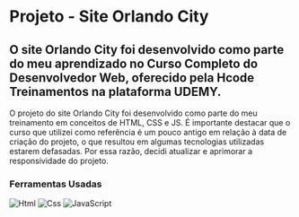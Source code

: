 # <b>Projeto - Site Orlando City</b>
## O site Orlando City foi desenvolvido como parte do meu aprendizado no Curso Completo do Desenvolvedor Web, oferecido pela Hcode Treinamentos na plataforma UDEMY.

 

O projeto do site Orlando City foi desenvolvido como parte do meu treinamento em conceitos de HTML, CSS e JS. É importante destacar que o curso que utilizei como referência é um pouco antigo em relação à data de criação do projeto, o que resultou em algumas tecnologias utilizadas estarem defasadas. Por essa razão, decidi atualizar e aprimorar a responsividade do projeto.


### **Ferramentas Usadas**

<img src="https://img.shields.io/badge/HTML5-E34F26?style=for-the-badge&logo=html5&logoColor=white" alt="Html"> <img src="https://img.shields.io/badge/CSS3-1572B6?style=for-the-badge&logo=css3&logoColor=white" alt="Css"> <img src="https://img.shields.io/badge/JavaScript-F7DF1E?style=for-the-badge&logo=javascript&logoColor=black" alt="JavaScript">
